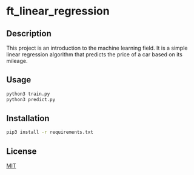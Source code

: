 # ft_linear_regression

## Description
This project is an introduction to the machine learning field. It is a simple linear regression algorithm that predicts the price of a car based on its mileage.

## Usage
```sh
python3 train.py
python3 predict.py
```

## Installation
```sh
pip3 install -r requirements.txt
```

## License
[MIT](https://choosealicense.com/licenses/mit/)
```
